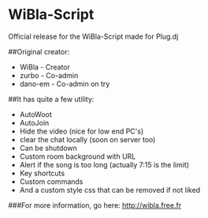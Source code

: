 # WiBla-Script
Official release for the WiBla-Script made for Plug.dj

##Original creator:
<ul>
<li>WiBla - Creator</li>
<li>zurbo - Co-admin</li>
<li>dano-em - Co-admin on try</li>
</ul>

##It has quite a few utility:
<ul>
<li>AutoWoot</li>
<li>AutoJoin</li>
<li>Hide the video (nice for low end PC's)</li>
<li>clear the chat locally (soon on server too)</li>
<li>Can be shutdown</li>
<li>Custom room background with URL</li>
<li>Alert if the song is too long (actually 7:15 is the limit)</li>
<li>Key shortcuts</li>
<li>Custom commands</li>
<li>And a custom style css that can be removed if not liked</li>
</ul>

###For more information, go here: http://wibla.free.fr
